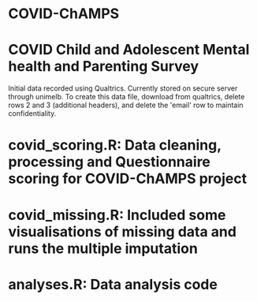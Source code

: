 # COVID-ChAMPS
# COVID Child and Adolescent Mental health and Parenting Survey

Initial data recorded using Qualtrics.
Currently stored on secure server through unimelb.
To create this data file, download from qualtrics, delete rows 2 and 3 (additional headers), and delete the 'email' row to maintain confidentiality.

# covid_scoring.R: Data cleaning, processing and Questionnaire scoring for COVID-ChAMPS project
# covid_missing.R: Included some visualisations of missing data and runs the multiple imputation
# analyses.R: Data analysis code
